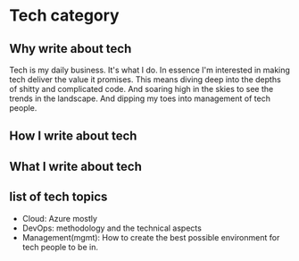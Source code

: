 # Tech category

## Why write about tech 
Tech is my daily business. It's what I do.
In essence I'm interested in making tech deliver the value it promises. 
This means diving deep into the depths of shitty and complicated code. And soaring high in the skies to see the trends in the landscape. And dipping my toes into management of tech people. 

## How I write about tech


## What I write about tech


## list of tech topics
- Cloud: Azure mostly
- DevOps: methodology and the technical aspects
- Management(mgmt): How to create the best possible environment for tech people to be in.
